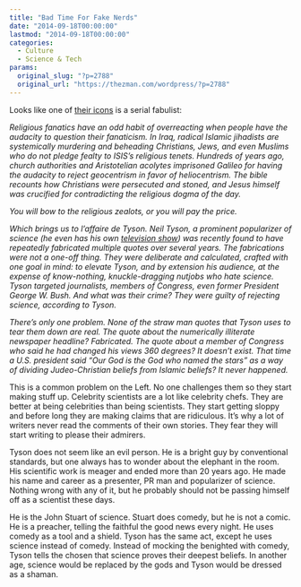 ```yaml
---
title: "Bad Time For Fake Nerds"
date: "2014-09-18T00:00:00"
lastmod: "2014-09-18T00:00:00"
categories:
  - Culture
  - Science & Tech
params:
  original_slug: "?p=2788"
  original_url: "https://thezman.com/wordpress/?p=2788"
---
```


Looks like one of <a
href="http://thefederalist.com/2014/09/18/why-is-wikipedia-deleting-all-references-to-neil-tysons-fabrication/"
rel="noopener noreferrer" target="_blank">their icons</a> is a serial
fabulist:

*Religious fanatics have an odd habit of overreacting when people have
the audacity to question their fanaticism. In Iraq, radical Islamic
jihadists are systemically murdering and beheading Christians, Jews, and
even Muslims who do not pledge fealty to ISIS’s religious tenets.
Hundreds of years ago, church authorities and Aristotelian acolytes
imprisoned Galileo for having the audacity to reject geocentrism in
favor of heliocentrism. The bible recounts how Christians were
persecuted and stoned, and Jesus himself was crucified for contradicting
the religious dogma of the day.*

*You will bow to the religious zealots, or you will pay the price.*

*Which brings us to l’affaire de Tyson. Neil Tyson, a prominent
popularizer of science (he even has his own
<a href="http://www.cosmosontv.com/" rel="noopener noreferrer"
target="_blank">television show</a>) was recently found to have
repeatedly fabricated multiple quotes over several years. The
fabrications were not a one-off thing. They were deliberate and
calculated, crafted with one goal in mind: to elevate Tyson, and by
extension his audience, at the expense of know-nothing, knuckle-dragging
nutjobs who hate science. Tyson targeted journalists, members of
Congress, even former President George W. Bush. And what was their
crime? They were guilty of rejecting science, according to Tyson.*

*There’s only one problem. None of the straw man quotes that Tyson uses
to tear them down are real. The quote about the numerically illiterate
newspaper headline? Fabricated. The quote about a member of Congress who
said he had changed his views 360 degrees? It doesn’t exist. That time a
U.S. president said “Our God is the God who named the stars” as a way of
dividing Judeo-Christian beliefs from Islamic beliefs? It never
happened.*

This is a common problem on the Left. No one challenges them so they
start making stuff up. Celebrity scientists are a lot like celebrity
chefs. They are better at being celebrities than being scientists. They
start getting sloppy and before long they are making claims that are
ridiculous. It’s why a lot of writers never read the comments of their
own stories. They fear they will start writing to please their admirers.

Tyson does not seem like an evil person. He is a bright guy by
conventional standards, but one always has to wonder about the elephant
in the room. His scientific work is meager and ended more than 20 years
ago. He made his name and career as a presenter, PR man and popularizer
of science. Nothing wrong with any of it, but he probably should not be
passing himself off as a scientist these days.

He is the John Stuart of science. Stuart does comedy, but he is not a
comic. He is a preacher, telling the faithful the good news every night.
He uses comedy as a tool and a shield. Tyson has the same act, except he
uses science instead of comedy. Instead of mocking the benighted with
comedy, Tyson tells the chosen that science proves their deepest
beliefs. In another age, science would be replaced by the gods and Tyson
would be dressed as a shaman.
